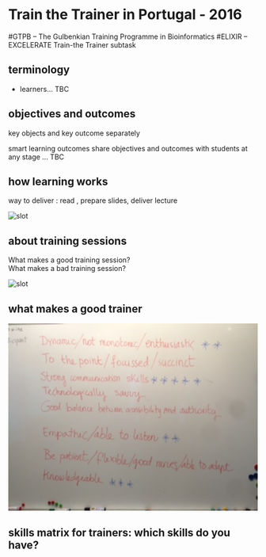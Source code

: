# Train the Trainer in Portugal - 2016
#GTPB – The Gulbenkian Training Programme in Bioinformatics
#ELIXIR – EXCELERATE Train-the Trainer subtask



## terminology
- learners... TBC

## objectives and outcomes
key objects and key outcome separately

smart learning outcomes
share objectives and outcomes with students at any stage
 ... TBC

## how learning works
way to deliver :  read \, prepare slides, deliver lecture

<img src="../../fig/wayoflearning.png" alt="slot" style="width: 600px;"/>



## about training sessions
What makes a good training session?<br>
What makes a bad training session?

<img src="../../fig/goodtrainingsessions.png" alt="slot" style="width: 600px;"/>


## what makes a good trainer

<img src="../../fig/goodtrainer.png" alt="slot" style="width: 600px;"/>


## skills matrix for trainers: which skills do you have?
